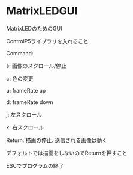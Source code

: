 # MatrixLEDGUI
MatrixLEDのためのGUI

ControlP5ライブラリを入れること

Command:

s: 画像のスクロール/停止

c: 色の変更

u: frameRate up

d: frameRate down

j: 左スクロール

k: 右スクロール

Return: 描画の停止. 送信される画像は動く

デフォルトでは描画をしないのでReturnを押すこと

ESCでプログラムの終了
